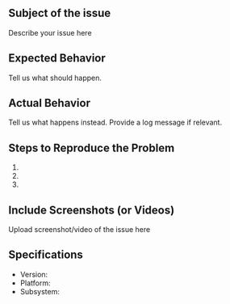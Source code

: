 ## Subject of the issue
Describe your issue here

## Expected Behavior
Tell us what should happen.

## Actual Behavior
Tell us what happens instead. Provide a log message if relevant.

## Steps to Reproduce the Problem

  1.
  1.
  1.

## Include Screenshots (or Videos)
Upload screenshot/video of the issue here


## Specifications

  - Version:
  - Platform:
  - Subsystem:

